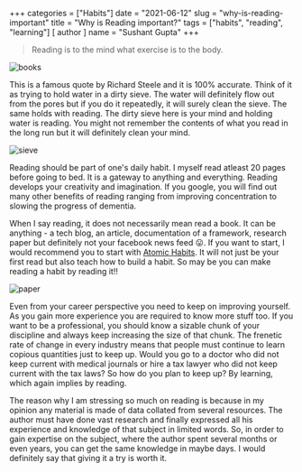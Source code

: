 +++
categories = ["Habits"]
date = "2021-06-12"
slug = "why-is-reading-important"
title = "Why is Reading important?"
tags = ["habits", "reading", "learning"]
[ author ]
  name = "Sushant Gupta"
+++

> Reading is to the mind what exercise is to the body.


![books](/img/read/books.jpg)


This is a famous quote by Richard Steele and it is 100% accurate. 
Think of it as trying to hold water in a dirty sieve. 
The water will definitely flow out from the pores but if you do it repeatedly, it will surely clean the sieve. The same holds with reading.
The dirty sieve here is your mind and holding water is reading.
You might not remember the contents of what you read in the long run but it will definitely clean your mind.

![sieve](/img/read/sieve.jpg)

Reading should be part of one's daily habit. 
I myself read atleast 20 pages before going to bed. 
It is a gateway to anything and everything.
Reading develops your creativity and imagination.
If you google, you will find out many other benefits of reading ranging from improving concentration to slowing the progress of dementia.


When I say reading, it does not necessarily mean read a book. 
It can be anything - a tech blog, an article, documentation of a framework, research paper but definitely not your facebook news feed 😛. 
If you want to start, I would recommend you to start with [Atomic Habits](https://www.amazon.in/Atomic-Habits-Proven-Build-Break-ebook/dp/B01N5AX61W).
It will not just be your first read but also teach how to build a habit. 
So may be you can make reading a habit by reading it!! 

![paper](/img/read/paper.png)

Even from  your career perspective you need to keep on improving yourself. 
As you gain more experience you are required to know more stuff too.
If you want to be a professional, you should know a sizable chunk of your discipline and always keep increasing the size of that chunk.
The frenetic rate of change in every industry means that people must continue to learn copious quantities just to keep up.
Would you go to a doctor who did not keep current with medical journals or hire a tax lawyer who did not keep current with the tax laws?
So how do you plan to keep up? 
By learning, which again implies by reading. 

The reason why I am stressing so much on reading is because in my opinion any material is made of data collated from several resources.
The author must have done vast research and finally expressed all his experience and knowledge of that subject in limited words.
So, in order to gain expertise on the subject, where the author spent several months or even years, you can get the same knowledge in maybe days.
I would definitely say that giving it a try is worth it.  
